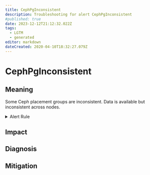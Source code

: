 ```yaml
---
title: CephPgInconsistent
description: Troubleshooting for alert CephPgInconsistent
#published: true
date: 2023-12-12T21:12:32.022Z
tags: 
  - LGTM
  - generated
editor: markdown
dateCreated: 2020-04-10T18:32:27.079Z
---
```


# CephPgInconsistent

## Meaning
[//]: # "Short paragraph that explains what the alert means"
Some Ceph placement groups are inconsistent. Data is available but inconsistent across nodes.

<details>
  <summary>Alert Rule</summary>

{{% rule "ceph/ceph-internal.yml" "CephPgInconsistent" %}}

{{% comment %}}

```yaml
alert: CephPgInconsistent
expr: ceph_pg_inconsistent > 0
for: 0m
labels:
    severity: warning
annotations:
    summary: Ceph PG inconsistent (instance {{ $labels.instance }})
    description: |-
        Some Ceph placement groups are inconsistent. Data is available but inconsistent across nodes.
          VALUE = {{ $value }}
          LABELS = {{ $labels }}
    runbook: https://github.com/srerun/prometheus-alerts/blob/main/content/runbooks/ceph-internal/CephPgInconsistent.md

```

{{% /comment %}}

</details>


## Impact
[//]: # "What could / will happen if the alert is not addressed"



## Diagnosis
[//]: # "Steps to take to identify the cause of the problem"



## Mitigation
[//]: # "The steps necessary to resolve the alert"
